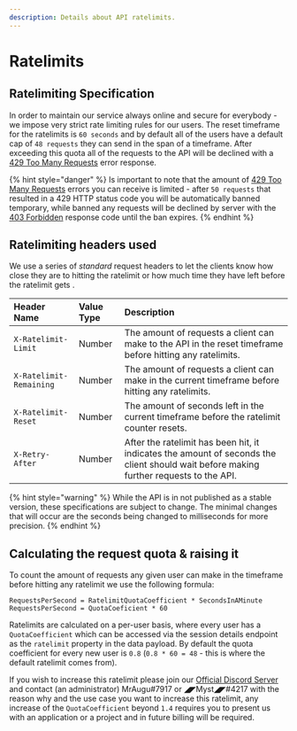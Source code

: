 ```yaml
---
description: Details about API ratelimits.
---
```


# Ratelimits

## Ratelimiting Specification

In order to maintain our service always online and secure for everybody - we impose very strict rate limiting rules for our users. The reset timeframe for the ratelimits is `60 seconds` and by default all of the users have a default cap of `48 requests` they can send in the span of a timeframe. After exceeding this quota all of the requests to the API will be declined with a [429 Too Many Requests](https://developer.mozilla.org/en-US/docs/Web/HTTP/Status/429) error response.

{% hint style="danger" %}
Is important to note that the amount of [429 Too Many Requests](https://developer.mozilla.org/en-US/docs/Web/HTTP/Status/429) errors you can receive is limited - after `50 requests` that resulted in a 429 HTTP status code you will be automatically banned temporary, while banned any requests will be declined by server with the [403 Forbidden](https://developer.mozilla.org/en-US/docs/Web/HTTP/Status/403) response code until the ban expires. 
{% endhint %}

## Ratelimiting headers used

We use a series of _standard_ request headers to let the clients know how close they are to hitting the ratelimit or how much time they have left before the ratelimit gets .

| Header Name | Value Type | Description |
| :--- | :--- | :--- |
| `X-Ratelimit-Limit` | Number | The amount of requests a client can make to the API in the reset timeframe before hitting any ratelimits. |
| `X-Ratelimit-Remaining`                      | Number | The amount of requests a client can make in the current timeframe before hitting any ratelimits. |
| `X-Ratelimit-Reset`  | Number | The amount of seconds left in the current timeframe before the ratelimit counter resets.  |
| `X-Retry-After` | Number | After the ratelimit has been hit, it indicates the amount of seconds the client should wait before making further requests to the API. |

{% hint style="warning" %}
While the API is in not published as a stable version, these specifications are subject to change. The minimal changes that will occur are the seconds being changed to milliseconds for more precision. 
{% endhint %}

## Calculating the request quota & raising it

To count the amount of requests any given user can make in the timeframe before hitting any ratelimit we use the following formula:

```text
RequestsPerSecond = RatelimitQuotaCoefficient * SecondsInAMinute
RequestsPerSecond = QuotaCoeficient * 60
```

Ratelimits are calculated on a per-user basis, where every user has a `QuotaCoefficient` which can be accessed via the session details endpoint as the `ratelimit` property in the data payload. By default the quota coefficient for every new user is `0.8` \(`0.8 * 60 = 48` - this is where the default ratelimit comes from\).

If you wish to increase this ratelimit please join our [Official Discord Server](https://discord.gg/rk7cVyk) and contact \(an administrator\) MrAugu\#7917 or ◢◤Myst◢◤\#4217 with the reason why and the use case you want to increase this ratelimit, any increase of the `QuotaCoefficient` beyond `1.4` requires you to present us with an application or a project and in future billing will be required.

